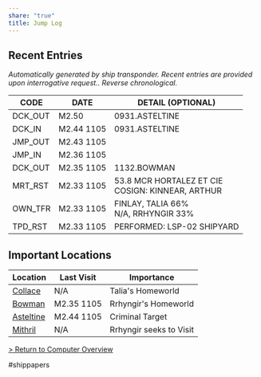 ```yaml
---
share: "true"
title: Jump Log
---
```

## Recent Entries  
_Automatically generated by ship transponder. Recent entries are provided upon interrogative request.. Reverse chronological._  
  
| **CODE** | **DATE**   | **DETAIL (OPTIONAL)**                                 |  
| -------- | ---------- | ----------------------------------------------------- |  
| DCK_OUT  | M2.50      | 0931.ASTELTINE                                        |  
| DCK_IN   | M2.44 1105 | 0931.ASTELTINE                                        |  
| JMP_OUT  | M2.43 1105 |                                                       |  
| JMP_IN   | M2.36 1105 |                                                       |  
| DCK_OUT  | M2.35 1105 | 1132.BOWMAN                                           |  
| MRT_RST  | M2.33 1105 | 53.8 MCR HORTALEZ ET CIE  <br>COSIGN: KINNEAR, ARTHUR |  
| OWN_TFR  | M2.33 1105 | FINLAY, TALIA 66%  <br>N/A, RRHYNGIR 33%              |  
| TPD_RST  | M2.33 1105 | PERFORMED: LSP-02 SHIPYARD                            |  
  
## Important Locations  
  
| **Location**           | **Last Visit** | **Importance**          |  
| ---------------------- | -------------- | ----------------------- |  
| [Collace](./Location/Collace.md)   | N/A            | Talia's Homeworld       |  
| [Bowman](./Location/Bowman.md)    | M2.35 1105     | Rrhyngir's Homeworld    |  
| [Asteltine](./Location/Asteltine.md) | M2.44 1105     | Criminal Target         |  
| [Mithril](./Location/Mithril.md)   | N/A            | Rrhyngir seeks to Visit |  
  
[> Return to Computer Overview](./index.md)  
  
#shippapers